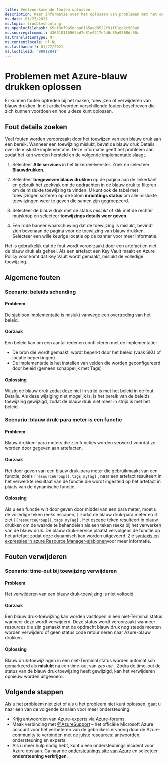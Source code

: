 ```yaml
---
title: Veelvoorkomende fouten oplossen
description: Meer informatie over het oplossen van problemen met het maken, toewijzen en verwijderen van blauw drukken, zoals beleids schendingen en Blue para meter-functies.
ms.date: 01/27/2021
ms.topic: troubleshooting
ms.openlocfilehash: 65cf8ef9a5dcba0165aad8522f91ff1eb2c963a8
ms.sourcegitcommit: 436518116963bd7e81e0217e246c80a9808dc88c
ms.translationtype: MT
ms.contentlocale: nl-NL
ms.lasthandoff: 01/27/2021
ms.locfileid: "98918841"
---
```

# <a name="troubleshoot-errors-using-azure-blueprints"></a>Problemen met Azure-blauw drukken oplossen

Er kunnen fouten optreden bij het maken, toewijzen of verwijderen van blauw drukken. In dit artikel worden verschillende fouten beschreven die zich kunnen voordoen en hoe u deze kunt oplossen.

## <a name="finding-error-details"></a>Fout details zoeken

Veel fouten worden veroorzaakt door het toewijzen van een blauw druk aan een bereik. Wanneer een toewijzing mislukt, bevat de blauw druk Details over de mislukte implementatie. Deze informatie geeft het probleem aan zodat het kan worden hersteld en de volgende implementatie slaagt.

1. Selecteer **Alle services** in het linkerdeelvenster. Zoek en selecteer **Blauwdrukken**.

1. Selecteer **toegewezen blauw drukken** op de pagina aan de linkerkant en gebruik het zoekvak om de opdrachten in de blauw druk te filteren om de mislukte toewijzing te vinden. U kunt ook de tabel met toewijzingen sorteren op de kolom **inrichtings status** om alle mislukte toewijzingen weer te geven die samen zijn gegroepeerd.

1. Selecteer de blauw druk met de status _mislukt_ of klik met de rechter muisknop en selecteer **toewijzings details weer geven**.

1. Een rode banner waarschuwing dat de toewijzing is mislukt, bevindt zich bovenaan de pagina voor de toewijzing van blauw drukken. Selecteer een wille keurige locatie op de banner voor meer informatie.

Het is gebruikelijk dat de fout wordt veroorzaakt door een artefact en niet de blauw druk als geheel. Als een artefact een Key Vault maakt en Azure Policy voor komt dat Key Vault wordt gemaakt, mislukt de volledige toewijzing.

## <a name="general-errors"></a>Algemene fouten

### <a name="scenario-policy-violation"></a><a name="policy-violation"></a>Scenario: beleids schending

#### <a name="issue"></a>Probleem

De sjabloon implementatie is mislukt vanwege een overtreding van het beleid.

#### <a name="cause"></a>Oorzaak

Een beleid kan om een aantal redenen conflicteren met de implementatie:

- De bron die wordt gemaakt, wordt beperkt door het beleid (vaak SKU of locatie beperkingen)
- De implementatie is het instellen van velden die worden geconfigureerd door beleid (gemeen schappelijk met Tags)

#### <a name="resolution"></a>Oplossing

Wijzig de blauw druk zodat deze niet in strijd is met het beleid in de fout Details. Als deze wijziging niet mogelijk is, is het bereik van de beleids toewijzing gewijzigd, zodat de blauw druk niet meer in strijd is met het beleid.

### <a name="scenario-blueprint-parameter-is-a-function"></a><a name="escape-function-parameter"></a>Scenario: blauw druk-para meter is een functie

#### <a name="issue"></a>Probleem

Blauw drukken-para meters die zijn functies worden verwerkt voordat ze worden door gegeven aan artefacten.

#### <a name="cause"></a>Oorzaak

Het door geven van een blauw druk-para meter die gebruikmaakt van een functie, zoals `[resourceGroup().tags.myTag]` , naar een artefact resulteert in het verwerkte resultaat van de functie die wordt ingesteld op het artefact in plaats van de dynamische functie.

#### <a name="resolution"></a>Oplossing

Als u een functie wilt door geven door middel van een para meter, moet u de volledige teken reeks escapen, `[` zodat de blauw druk-para meter eruit ziet `[[resourceGroup().tags.myTag]` . Het escape teken resulteert in blauw drukken om de waarde te behandelen als een teken reeks bij het verwerken van de blauw druk. De blauw druk-service plaatst vervolgens de functie op het artefact zodat deze dynamisch kan worden uitgevoerd. Zie [syntaxis en expressies in azure Resource Manager-sjablonen](../../../azure-resource-manager/templates/template-expressions.md)voor meer informatie.

## <a name="delete-errors"></a>Fouten verwijderen

### <a name="scenario-assignment-deletion-timeout"></a><a name="assign-delete-timeout"></a>Scenario: time-out bij toewijzing verwijderen

#### <a name="issue"></a>Probleem

Het verwijderen van een blauw druk-toewijzing is niet voltooid.

#### <a name="cause"></a>Oorzaak

Een blauw druk-toewijzing kan worden vastlopen in een niet-Terminal status wanneer deze wordt verwijderd. Deze status wordt veroorzaakt wanneer resources die zijn gemaakt met de opdracht blauw druk nog steeds moeten worden verwijderd of geen status code retour neren naar Azure-blauw drukken.

#### <a name="resolution"></a>Oplossing

Blauw druk-toewijzingen in een niet-Terminal status worden automatisch gemarkeerd als **mislukt** na een time-out van _zes uur_ . Zodra de time-out de status van de blauw druk toewijzing heeft gewijzigd, kan het verwijderen opnieuw worden uitgevoerd.

## <a name="next-steps"></a>Volgende stappen

Als u het probleem niet ziet of als u het probleem niet kunt oplossen, gaat u naar een van de volgende kanalen voor meer ondersteuning:

- Krijg antwoorden van Azure-experts via [Azure-forums](https://azure.microsoft.com/support/forums/).
- Maak verbinding met [@AzureSupport](https://twitter.com/azuresupport) – het officiële Microsoft Azure account voor het verbeteren van de gebruikers ervaring door de Azure-community te verbinden met de juiste resources: antwoorden, ondersteuning en experts.
- Als u meer hulp nodig hebt, kunt u een ondersteunings incident voor Azure opslaan. Ga naar de [ondersteunings site van Azure](https://azure.microsoft.com/support/options/) en selecteer **ondersteuning verkrijgen**.